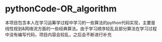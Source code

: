 # pythonCode-OR_algorithm
本项目包含本人在学习运筹学过程中学习的一些算法的python代码实现，主要是线性规划&amp;网络流方面的一些经典算法。由于学习顺序较乱且部分算法在学习过程中没有编写代码，项目内容会较乱，之后会不断进行补充
